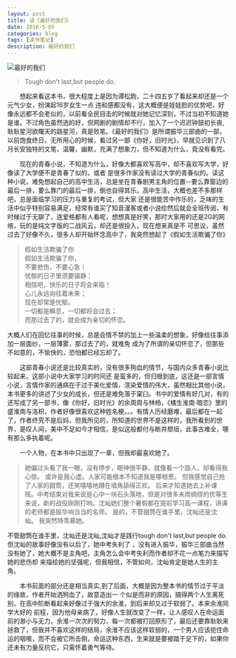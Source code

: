 ```yaml
---
layout: post
title: 读《最好的我们》
date: 2016-5-05
categories: blog
tags: [读书笔记]
description: 最好的我们
---
```


![最好的我们](https://pic4.zhimg.com/0b8f6bfc735405bf2472b1004c1ff01f_b.jpeg)

> Tough don't last,but people do.  


&emsp;&emsp;想起来看这本书，很大程度上是因为谭松韵，二十四五岁了看起来却还是一个元气少女，扮演起16岁女生一点
违和感都没有，这大概便是娃娃脸的优势吧，好像永远都不会老似的，以前看全民目击的时候就对她记忆深刻，不过当初不知道她是谁。不过角色虽然选的好，但网剧的剧情却不行，加入了一个迟迟钟鼓初长夜,耿耿星河欲曙天的路星河，真是败笔。《最好的我们》是所谓振华三部曲的一部，以前饱食终日，无所用心的时候，看过另一部《你好，旧时光》，早就见识到了八月长安独特的文笔，温馨，幽默，充满了想象力，但不知道为什么，竟没有看完。

&emsp;&emsp;现在的青春小说，不知道为什么，好像大都喜欢写高中，却不喜欢写大学，好像读了大学便不是青春了似的，或者
是很多作家没有读过大学的青春似的。读这种小说，难免想起自己的高中生活，总是坐在青春剧男主角的位置--要么靠窗边的
最后一排，要么靠门的最后一排，倒也自得其乐。高中生活，大概也差不多那样吧，总是面临学习的压力与重复的考试，但大家
还是很能苦中作乐的，乏味的生活中似乎特别容易满足，经常有谁买了知音漫客或者小说绘然后就会全班传阅，有时候过于无聊了，连爱格都有人看呢，想想真是好笑，那时大家用的还是2G的网络，玩的是纯文字版的二战风云，却还是很投入，现在想来真是不
可思议，虽然过去了好像不久，很多人却开始怀念高中了，我突然想起了《假如生活欺骗了你》

> 假如生活欺骗了你        
> 假如生活欺骗了你，        
> 不要悲伤，不要心急！             
> 忧郁的日子里须要镇静：       
> 相信吧，快乐的日子将会来临！          
> 心儿永远向往着未来；        
> 现在却常是忧郁。          
>一切都是瞬息，一切都将会过去；            
> 而那过去了的，就会成为亲切的怀恋。           

大概人们在回忆往事的时候，总是会情不禁的加上一些温柔的想象，好像给往事添加一层面纱，一层薄雾，那过去了的，就难免
成为了所谓的亲切怀恋了，但那些不如意的，不愉快的，恐怕都已经忘却了。

&emsp;&emsp;这部青春小说还是比较真实的，没有很多狗血的情节，与国内众多青春小说比较起来，这部小说中大家学习的时间还
是蛮多的，但归根到底，这还是一部言情小说，言情作家的通病在于过于美化爱情，渲染爱情的伟大，虽然相比其他小说，本书更多的讲述了少女的成长，但还是难免落于窠臼。书中的爱情有好几对，有的还写成了另一部书，像《你好，旧时光》的余周周与林杨，《橘生淮南·暗恋》里的盛淮南与洛枳，作者好像很喜欢这种姓名梗。。。有情人历经磨难，最后都在一起了，作者终究不是后妈，但我所见的，所知道的世界不是这样的，我所看到的世界，是叹人间，美中不足如今才相信，是似这般都付与断井颓垣，此事古难全，哪有那么多执着呢。             

&emsp;&emsp;一个人物，在本书中只出现了一章，但我却最喜欢她了。   

>她偏过头看了我一眼，没有停步，眼神很平静，就像看一个路人。却看得我心惊。
或许是我心虚。人家可能根本不知道我是哪根葱。
但我感觉自己抢了人家的甜筒，还笑嘻嘻地蹲在墙角舔得正欢。
后来才知道她去上补课班。中考结束对我来说是心中一块石头落地，但是对很多未雨绸缪的优等生来说，新的战役刚刚打响。沈屾她们整个暑假都在提前学习高一课程，讲课的老师都是振华响当当的名师。
是的，不管甜筒在谁手里，沈屾还是沈屾。
我突然特羡慕她。

不管甜筒在谁手里，沈屾还是沈屾,沈屾才是践行tough don't last,but people do.但沈屾的故事好像没有以后了，她中考失利了
，没有进入振华，振华三部曲当然没有她了，她大概不是主角吧，主角怎么会中考失利而作者却不花一点笔力来描写她的悲伤却
来描绘她的坚强呢，但我相信，不管如何，沈屾肯定是她人生的主角。

&emsp;&emsp;本书前面的部分还是相当真实,到了后面，大概是因为整本书的情节过于平淡的缘故，作者开始洒狗血了，故意造出一
个似是而非的原因，搞得两个人生离死别。在高中阶断看起来好像过于强大的余淮，到后来却又过于软弱了。本来余淮同学大好的
前程，因为他母亲病了，好像人生就改变了一样，让人感叹人在命运面前的渺小与无力，余淮一次次的努力，每一次都被打回原形了，最后还要靠耿耿来拯救了，但我并不喜欢这样的结局，余淮不应该这样软弱的，一个男人应该扼住命运的咽喉，而不会被它所击倒，命运这种东西，生来就是要被踏于足下的，如果你还未有力量反抗它，只需怀着勇气等待。







		













